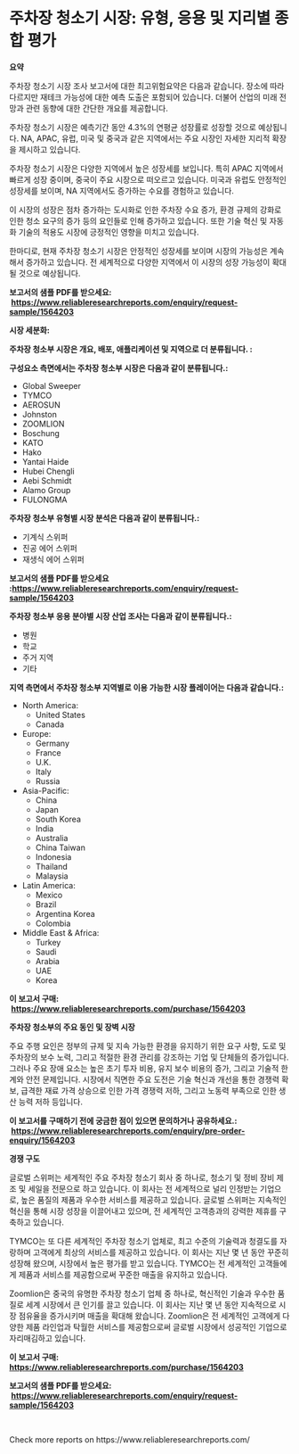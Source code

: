 <p><h1>주차장 청소기 시장: 유형, 응용 및 지리별 종합 평가</h1></p><p><strong>요약</strong></p>
<p><p>주차장 청소기 시장 조사 보고서에 대한 최고위험요약은 다음과 같습니다. 장소에 따라 다르지만 재테크 가능성에 대한 예측 도출은 포함되어 있습니다. 더불어 산업의 미래 전망과 관련 동향에 대한 간단한 개요를 제공합니다.</p><p>주차장 청소기 시장은 예측기간 동안 4.3%의 연평균 성장률로 성장할 것으로 예상됩니다. NA, APAC, 유럽, 미국 및 중국과 같은 지역에서는 주요 시장인 자세한 지리적 확장을 제시하고 있습니다.</p><p>주차장 청소기 시장은 다양한 지역에서 높은 성장세를 보입니다. 특히 APAC 지역에서 빠르게 성장 중이며, 중국이 주요 시장으로 떠오르고 있습니다. 미국과 유럽도 안정적인 성장세를 보이며, NA 지역에서도 증가하는 수요를 경험하고 있습니다.</p><p>이 시장의 성장은 점차 증가하는 도시화로 인한 주차장 수요 증가, 환경 규제의 강화로 인한 청소 요구의 증가 등의 요인들로 인해 증가하고 있습니다. 또한 기술 혁신 및 자동화 기술의 적용도 시장에 긍정적인 영향을 미치고 있습니다.</p><p>한마디로, 현재 주차장 청소기 시장은 안정적인 성장세를 보이며 시장의 가능성은 계속해서 증가하고 있습니다. 전 세계적으로 다양한 지역에서 이 시장의 성장 가능성이 확대될 것으로 예상됩니다.</p></p>
<p><strong>보고서의 샘플 PDF를 받으세요: &nbsp;<a href="https://www.reliableresearchreports.com/enquiry/request-sample/1564203">https://www.reliableresearchreports.com/enquiry/request-sample/1564203</a></strong></p>
<p><strong>시장 세분화:</strong></p>
<p><strong> 주차장 청소부 시장은 개요, 배포, 애플리케이션 및 지역으로 더 분류됩니다. :</strong></p>
<p><strong>구성요소 측면에서는 주차장 청소부 시장은 다음과 같이 분류됩니다.:</strong></p>
<p><ul><li>Global Sweeper</li><li>TYMCO</li><li>AEROSUN</li><li>Johnston</li><li>ZOOMLION</li><li>Boschung</li><li>KATO</li><li>Hako</li><li>Yantai Haide</li><li>Hubei Chengli</li><li>Aebi Schmidt</li><li>Alamo Group</li><li>FULONGMA</li></ul></p>
<p><strong> 주차장 청소부 유형별 시장 분석은 다음과 같이 분류됩니다.:</strong></p>
<p><ul><li>기계식 스위퍼</li><li>진공 에어 스위퍼</li><li>재생식 에어 스위퍼</li></ul></p>
<p><strong>보고서의 샘플 PDF를 받으세요 :<a href="https://www.reliableresearchreports.com/enquiry/request-sample/1564203">https://www.reliableresearchreports.com/enquiry/request-sample/1564203</a></strong></p>
<p><strong> 주차장 청소부 응용 분야별 시장 산업 조사는 다음과 같이 분류됩니다.:</strong></p>
<p><ul><li>병원</li><li>학교</li><li>주거 지역</li><li>기타</li></ul></p>
<p><strong>지역 측면에서 주차장 청소부 지역별로 이용 가능한 시장 플레이어는 다음과 같습니다.:</strong></p>
<p><ul>
    <li>
        North America:
        <ul>
            <li>United States</li>
            <li>Canada</li>
        </ul>
    </li>
    <li>
        Europe:
        <ul>
            <li>Germany</li>
            <li>France</li>
            <li>U.K.</li>
            <li>Italy</li>
            <li>Russia</li>
        </ul>
    </li>
    <li>
        Asia-Pacific:
        <ul>
            <li>China</li>
            <li>Japan</li>
            <li>South Korea</li>
            <li>India</li>
            <li>Australia</li>
            <li>China Taiwan</li>
            <li>Indonesia</li>
            <li>Thailand</li>
            <li>Malaysia</li>
        </ul>
    </li>
    <li>
        Latin America:
        <ul>
            <li>Mexico</li>
            <li>Brazil</li>
            <li>Argentina Korea</li>
            <li>Colombia</li>
        </ul>
    </li>
    <li>
        Middle East & Africa:
        <ul>
            <li>Turkey</li>
            <li>Saudi</li>
            <li>Arabia</li>
            <li>UAE</li>
            <li>Korea</li>
        </ul>
    </li>
    </ul></p>
<p><strong>이 보고서 구매: &nbsp;<a href="https://www.reliableresearchreports.com/purchase/1564203">https://www.reliableresearchreports.com/purchase/1564203</a></strong></p>
<p><strong>주차장 청소부의 주요 동인 및 장벽 시장</strong></p>
<p><p>주요 주행 요인은 정부의 규제 및 지속 가능한 환경을 유지하기 위한 요구 사항, 도로 및 주차장의 보수 노력, 그리고 적절한 환경 관리를 강조하는 기업 및 단체들의 증가입니다. 그러나 주요 장애 요소는 높은 초기 투자 비용, 유지 보수 비용의 증가, 그리고 기술적 한계와 안전 문제입니다. 시장에서 직면한 주요 도전은 기술 혁신과 개선을 통한 경쟁력 확보, 급격한 재료 가격 상승으로 인한 가격 경쟁력 저하, 그리고 노동력 부족으로 인한 생산 능력 저하 등입니다.</p></p>
<p><strong>이 보고서를 구매하기 전에 궁금한 점이 있으면 문의하거나 공유하세요.: &nbsp;<a href="https://www.reliableresearchreports.com/enquiry/pre-order-enquiry/1564203">https://www.reliableresearchreports.com/enquiry/pre-order-enquiry/1564203</a></strong></p>
<p><strong>경쟁 구도</strong></p>
<p><p>글로벌 스위퍼는 세계적인 주요 주차장 청소기 회사 중 하나로, 청소기 및 정비 장비 제조 및 세일을 전문으로 하고 있습니다. 이 회사는 전 세계적으로 널리 인정받는 기업으로, 높은 품질의 제품과 우수한 서비스를 제공하고 있습니다. 글로벌 스위퍼는 지속적인 혁신을 통해 시장 성장을 이끌어내고 있으며, 전 세계적인 고객층과의 강력한 제휴를 구축하고 있습니다.</p><p>TYMCO는 또 다른 세계적인 주차장 청소기 업체로, 최고 수준의 기술력과 청결도를 자랑하며 고객에게 최상의 서비스를 제공하고 있습니다. 이 회사는 지난 몇 년 동안 꾸준히 성장해 왔으며, 시장에서 높은 평가를 받고 있습니다. TYMCO는 전 세계적인 고객들에게 제품과 서비스를 제공함으로써 꾸준한 매출을 유지하고 있습니다.</p><p>Zoomlion은 중국의 유명한 주차장 청소기 업체 중 하나로, 혁신적인 기술과 우수한 품질로 세계 시장에서 큰 인기를 끌고 있습니다. 이 회사는 지난 몇 년 동안 지속적으로 시장 점유율을 증가시키며 매출을 확대해 왔습니다. Zoomlion은 전 세계적인 고객에게 다양한 제품 라인업과 탁월한 서비스를 제공함으로써 글로벌 시장에서 성공적인 기업으로 자리매김하고 있습니다.</p></p>
<p><strong>이 보고서 구매: &nbsp; <a href="https://www.reliableresearchreports.com/purchase/1564203">https://www.reliableresearchreports.com/purchase/1564203</a></strong></p>
<p><strong>보고서의 샘플 PDF를 받으세요: &nbsp;<a href="https://www.reliableresearchreports.com/enquiry/request-sample/1564203">https://www.reliableresearchreports.com/enquiry/request-sample/1564203</a></strong><strong></strong></p>
<p>&nbsp;</p>
<p>Check more reports on https://www.reliableresearchreports.com/</p>